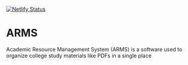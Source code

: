 [![Netlify Status](https://api.netlify.com/api/v1/badges/3b763e1f-a293-4a06-86f0-149baf9897aa/deploy-status)](https://app.netlify.com/sites/armss/deploys)

# ARMS
Academic Resource Management System (ARMS) is a software used to organize college study materials like PDFs in a single place

